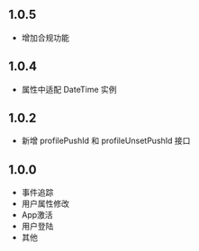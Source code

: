 ## 1.0.5

* 增加合规功能

## 1.0.4

* 属性中适配 DateTime 实例

## 1.0.2

* 新增 profilePushId 和 profileUnsetPushId 接口

## 1.0.0

* 事件追踪
* 用户属性修改
* App激活
* 用户登陆
* 其他